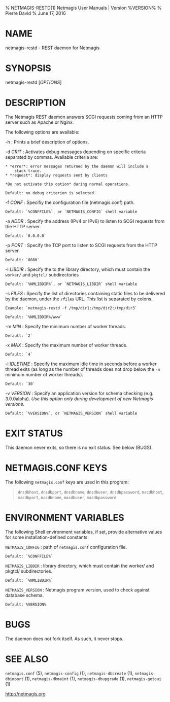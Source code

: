 % NETMAGIS-RESTD(1) Netmagis User Manuals | Version %VERSION%
% Pierre David
% June 17, 2016

# NAME

netmagis-restd - REST daemon for Netmagis


# SYNOPSIS

netmagis-restd [*OPTIONS*]


# DESCRIPTION

The Netmagis REST daemon answers SCGI requests coming from an HTTP server
such as Apache or Nginx.

The following options are available:

-h
  : Prints a brief description of options.

-d *CRIT*
  : Activates debug messages depending on specific criteria separated
    by commas. Available criteria are:

	* *error*: error messages returned by the daemon will include a
		stack trace.
	* *request*: display requests sent by clients

    *Do not activate this option* during normal operations.

    Default: no debug criterion is selected.

-f *CONF*
  : Specifiy the configuration file (netmagis.conf) path.

    Default: `%CONFFILE%`, or `NETMAGIS_CONFIG` shell variable

-a *ADDR*
  : Specify the address (IPv4 or IPv6) to listen to SCGI requests from
    the HTTP server.

    Default: `0.0.0.0`

-p *PORT*
  : Specify the TCP port to listen to SCGI requests from the HTTP server.

    Default: `8080`

-l *LIBDIR*
  : Specify the to the library directory, which must contain the
    `worker/` and `pkgtcl/` subdirectories

    Default: `%NMLIBDIR%`, or `NETMAGIS_LIBDIR` shell variable

-s *FILES*
  : Specify the list of directories containing static files to be delivered
    by the daemon, under the `/files` URL. This list is separated by colons.

    Example: `netmagis-restd -f /tmp/dir1:/tmp/dir2:/tmp/dir3`

    Default: `%NMLIBDIR%/www`

-m *MIN*
  : Specify the minimum number of worker threads.

    Default: `2`

-x *MAX*
  : Specify the maximum number of worker threads.

    Default: `4`

-i *IDLETIME*
  : Specify the maximum idle time in seconds before a worker thread exits
    (as long as the number of threads does not drop below the `-m`
    minimum number of worker threads).

    Default: `30`

-v *VERSION*
  : Specify an application version for schema checking (e.g. 3.0.0alpha).
    *Use this option only during development of new Netmagis versions*.

    Default: `%VERSION%`, or `NETMAGIS_VERSION` shell variable


# EXIT STATUS

This daemon never exits, so there is no exit status. See below (BUGS).


# NETMAGIS.CONF KEYS

The following `netmagis.conf` keys are used in this program:

  > `dnsdbhost`, `dnsdbport`, `dnsdbname`, `dnsdbuser`, `dnsdbpassword`,
  `macdbhost`, `macdbport`, `macdbname`, `macdbuser`, `macdbpassword`


# ENVIRONMENT VARIABLES

The following Shell environment variables, if set, provide
alternative values for some installation-defined constants:

`NETMAGIS_CONFIG`
  : path of `netmagis.conf` configuration file.

    Default: `%CONFFILE%`

`NETMAGIS_LIBDIR`
  : library directory, which must contain the worker/
    and pkgtcl/ subdirectories.
    
    Default: `%NMLIBDIR%`

`NETMAGIS_VERSION`
  : Netmagis program version, used to check against database schema.

    Default: %VERSION%


# BUGS

The daemon does not fork itself. As such, it never stops.


# SEE ALSO

`netmagis.conf` (5),
`netmagis-config` (1),
`netmagis-dbcreate` (1),
`netmagis-dbimport` (1),
`netmagis-dbmaint` (1),
`netmagis-dbupgrade` (1),
`netmagis-getoui` (1)

<http://netmagis.org>
